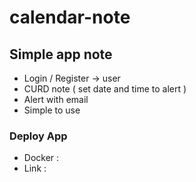 # calendar-note

## Simple app note 
- Login / Register -> user
- CURD note ( set date and time to alert )
- Alert with email
- Simple to use

### Deploy App
- Docker :
- Link :
